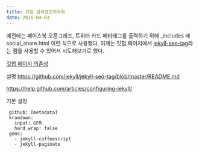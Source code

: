 ```yaml
---
title: 지킬 검색엔진최적화
date: 2016-04-03
---
```


예전에는 페이스북 오픈그래프, 트위터 카드 메타태그를 출력하기 위해 _includes 에 social_share.html 이런 식으로 사용했다. 이제는 깃헙 페이지에서 [jekyll-seo-tag](https://github.com/jekyll/jekyll-seo-tag)라는 젬을 사용할 수 있어서 시도해보기로 했다.

[깃헙 페이지 의존성](https://pages.github.com/versions/)


설명
https://github.com/jekyll/jekyll-seo-tag/blob/master/README.md



https://help.github.com/articles/configuring-jekyll/

기본 설정
```
 github: [metadata]
 kramdown:
   input: GFM
   hard_wrap: false
 gems:
   - jekyll-coffeescript
   - jekyll-paginate
```

